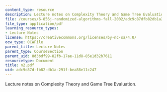 ```yaml
---
content_type: resource
description: Lecture notes on Complexity Theory and Game Tree Evaluation.
file: /courses/6-856j-randomized-algorithms-fall-2002/adc9c87dfb82db1a291fbea88e11c247_n2.pdf
file_type: application/pdf
learning_resource_types:
- Lecture Notes
license: https://creativecommons.org/licenses/by-nc-sa/4.0/
ocw_type: OCWFile
parent_title: Lecture Notes
parent_type: CourseSection
parent_uid: 8d3bdf99-82fb-17ae-11d8-85e1d32b7611
resourcetype: Document
title: n2.pdf
uid: adc9c87d-fb82-db1a-291f-bea88e11c247
---
```

Lecture notes on Complexity Theory and Game Tree Evaluation.